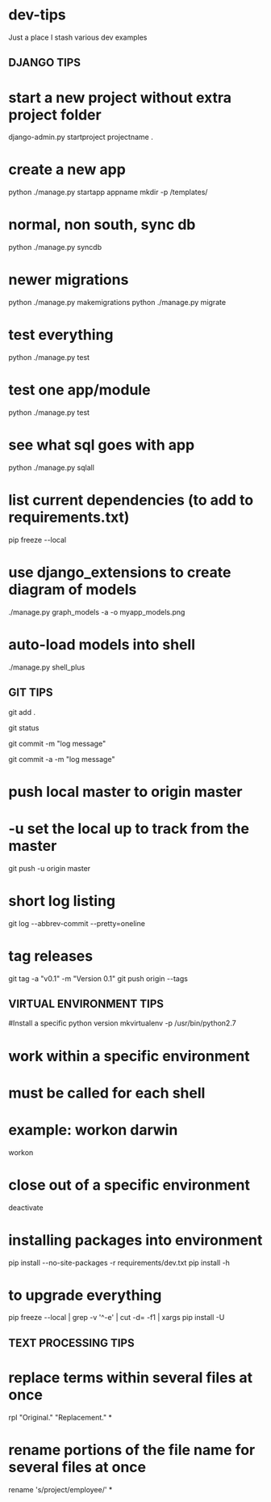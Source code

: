 # dev-tips
Just a place I stash various dev examples


DJANGO TIPS
-----------

# start a new project without extra project folder
django-admin.py startproject projectname .

# create a new app
python ./manage.py startapp appname
mkdir -p <appname>/templates/<appname>

# normal, non south, sync db
python ./manage.py syncdb

# newer migrations
python ./manage.py makemigrations <appname>
python ./manage.py migrate

# test everything 
python ./manage.py test

# test one app/module
python ./manage.py test <appname>

# see what sql goes with app
python ./manage.py sqlall <appname>

# list current dependencies (to add to requirements.txt)
pip freeze --local

# use django_extensions to create diagram of models
./manage.py graph_models -a -o myapp_models.png

# auto-load models into shell
./manage.py shell_plus


GIT TIPS
--------

git add .

git status

git commit -m "log message"

git commit -a -m "log message"

# push local master to origin master
# -u set the local up to track from the master
git push -u origin master

# short log listing
git log --abbrev-commit --pretty=oneline

# tag releases
git tag -a "v0.1" -m "Version 0.1"
git push origin --tags

VIRTUAL ENVIRONMENT TIPS
------------------------

#Install a specific python version
mkvirtualenv -p /usr/bin/python2.7 <newenvironmentname>

# work within a specific environment
# must be called for each shell
# example: workon darwin
workon <projectname>

# close out of a specific environment
deactivate

# installing packages into environment
pip install --no-site-packages -r requirements/dev.txt
pip install -h

# to upgrade everything
pip freeze --local | grep -v '^\-e' | cut -d= -f1  | xargs pip install -U

TEXT PROCESSING TIPS
--------------------

# replace terms within several files at once
rpl "Original." "Replacement." *

# rename portions of the file name for several files at once
rename 's/project/employee/' *


